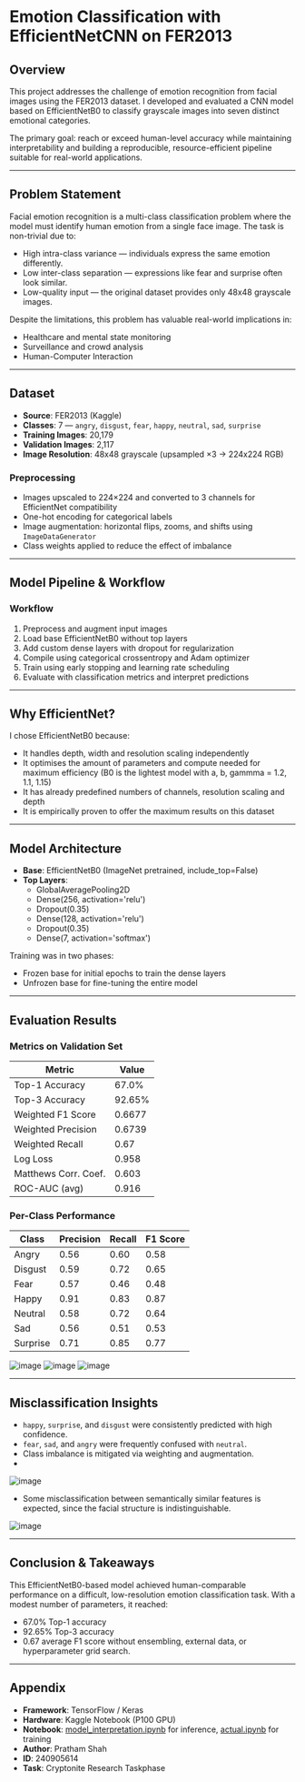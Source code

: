 # Emotion Classification with EfficientNetCNN on FER2013

## Overview
This project addresses the challenge of emotion recognition from facial images using the FER2013 dataset. I developed and evaluated a CNN model based on EfficientNetB0 to classify grayscale images into seven distinct emotional categories.

The primary goal: reach or exceed human-level accuracy while maintaining interpretability and building a reproducible, resource-efficient pipeline suitable for real-world applications.

---

## Problem Statement
Facial emotion recognition is a multi-class classification problem where the model must identify human emotion from a single face image. The task is non-trivial due to:

- High intra-class variance — individuals express the same emotion differently.
- Low inter-class separation — expressions like fear and surprise often look similar.
- Low-quality input — the original dataset provides only 48x48 grayscale images.

Despite the limitations, this problem has valuable real-world implications in:

- Healthcare and mental state monitoring  
- Surveillance and crowd analysis  
- Human-Computer Interaction

---

## Dataset

- **Source**: FER2013 (Kaggle)
- **Classes**: 7 — `angry`, `disgust`, `fear`, `happy`, `neutral`, `sad`, `surprise`
- **Training Images**: 20,179  
- **Validation Images**: 2,117  
- **Image Resolution**: 48x48 grayscale (upsampled ×3 → 224x224 RGB)

### Preprocessing
- Images upscaled to 224×224 and converted to 3 channels for EfficientNet compatibility
- One-hot encoding for categorical labels
- Image augmentation: horizontal flips, zooms, and shifts using `ImageDataGenerator`
- Class weights applied to reduce the effect of imbalance

---

## Model Pipeline & Workflow

### Workflow
1. Preprocess and augment input images
2. Load base EfficientNetB0 without top layers
3. Add custom dense layers with dropout for regularization
4. Compile using categorical crossentropy and Adam optimizer
5. Train using early stopping and learning rate scheduling
6. Evaluate with classification metrics and interpret predictions

---

## Why EfficientNet?

I chose EfficientNetB0 because:
- It handles depth, width and resolution scaling independently
- It optimises the amount of parameters and compute needed for maximum efficiency (B0 is the lightest model with a, b, gammma = 1.2, 1.1, 1.15)
- It has already predefined numbers of channels, resolution scaling and depth
- It is empirically proven to offer the maximum results on this dataset

---

## Model Architecture

- **Base**: EfficientNetB0 (ImageNet pretrained, include_top=False)
- **Top Layers**:
  - GlobalAveragePooling2D
  - Dense(256, activation='relu')
  - Dropout(0.35)
  - Dense(128, activation='relu')
  - Dropout(0.35)
  - Dense(7, activation='softmax')

Training was in two phases:
- Frozen base for initial epochs to train the dense layers
- Unfrozen base for fine-tuning the entire model

---

## Evaluation Results

### Metrics on Validation Set

| Metric                  | Value      |
|------------------------|------------|
| Top-1 Accuracy          | 67.0%      |
| Top-3 Accuracy          | 92.65%      |
| Weighted F1 Score          | 0.6677      |
| Weighted Precision         | 0.6739      |
| Weighted Recall            | 0.67      |
| Log Loss                | 0.958      |
| Matthews Corr. Coef.    | 0.603      |
| ROC-AUC (avg)     | 0.916      |

### Per-Class Performance

| Class     | Precision | Recall | F1 Score |
|-----------|-----------|--------|----------|
| Angry     | 0.56     | 0.60  | 0.58    |
| Disgust   | 0.59     | 0.72  | 0.65    |
| Fear      | 0.57     | 0.46  | 0.48    |
| Happy     | 0.91     | 0.83  | 0.87    |
| Neutral   | 0.58     | 0.72  | 0.64    |
| Sad       | 0.56     | 0.51  | 0.53    |
| Surprise  | 0.71     | 0.85  | 0.77    |

![image](https://github.com/user-attachments/assets/fac1bae2-4adc-4903-af98-dae29a0ac8bd)
![image](https://github.com/user-attachments/assets/8dbec29f-30e2-474d-ab4c-7495f6649cf0)
![image](https://github.com/user-attachments/assets/9b0f4a24-1e1b-411e-a4e3-5f8ca16562a5)

---

## Misclassification Insights

- `happy`, `surprise`, and `disgust` were consistently predicted with high confidence.
- `fear`, `sad`, and `angry` were frequently confused with `neutral`.
- Class imbalance is mitigated via weighting and augmentation.
- 
![image](https://github.com/user-attachments/assets/667532f7-f5d0-413c-bc93-d59e8789325e)

- Some misclassification between semantically similar features is expected, since the facial structure is indistinguishable.

![image](https://github.com/user-attachments/assets/27abe7c4-de50-4e63-afec-d4d6f2f20b5a)


---

## Conclusion & Takeaways

This EfficientNetB0-based model achieved human-comparable performance on a difficult, low-resolution emotion classification task. With a modest number of parameters, it reached:

- 67.0% Top-1 accuracy
- 92.65% Top-3 accuracy
- 0.67 average F1 score
without ensembling, external data, or hyperparameter grid search.

---

## Appendix

- **Framework**: TensorFlow / Keras
- **Hardware**: Kaggle Notebook (P100 GPU)
- **Notebook**: [model_interpretation.ipynb](./model_interpretation.ipynb) for inference, [actual.ipynb](./actual.ipynb) for training
- **Author**: Pratham Shah  
- **ID**: 240905614  
- **Task**: Cryptonite Research Taskphase

